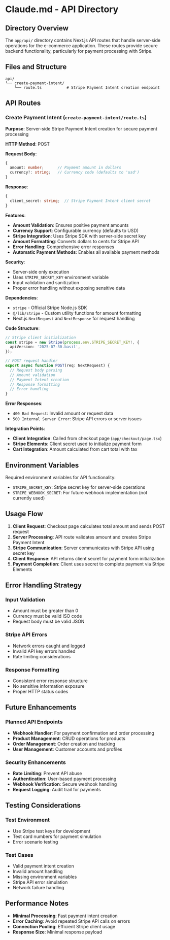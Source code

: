 # Claude.md - API Directory

## Directory Overview

The `app/api/` directory contains Next.js API routes that handle server-side operations for the e-commerce application. These routes provide secure backend functionality, particularly for payment processing with Stripe.

## Files and Structure

```
api/
└── create-payment-intent/
    └── route.ts           # Stripe Payment Intent creation endpoint
```

## API Routes

### Create Payment Intent (`create-payment-intent/route.ts`)

**Purpose**: Server-side Stripe Payment Intent creation for secure payment processing

**HTTP Method**: POST

**Request Body**:
```typescript
{
  amount: number;      // Payment amount in dollars
  currency?: string;   // Currency code (defaults to 'usd')
}
```

**Response**:
```typescript
{
  client_secret: string;  // Stripe Payment Intent client secret
}
```

**Features**:
- **Amount Validation**: Ensures positive payment amounts
- **Currency Support**: Configurable currency (defaults to USD)
- **Stripe Integration**: Uses Stripe SDK with server-side secret key
- **Amount Formatting**: Converts dollars to cents for Stripe API
- **Error Handling**: Comprehensive error responses
- **Automatic Payment Methods**: Enables all available payment methods

**Security**:
- Server-side only execution
- Uses `STRIPE_SECRET_KEY` environment variable
- Input validation and sanitization
- Proper error handling without exposing sensitive data

**Dependencies**:
- `stripe` - Official Stripe Node.js SDK
- `@/lib/stripe` - Custom utility functions for amount formatting
- Next.js `NextRequest` and `NextResponse` for request handling

**Code Structure**:
```typescript
// Stripe client initialization
const stripe = new Stripe(process.env.STRIPE_SECRET_KEY!, {
  apiVersion: '2025-07-30.basil',
});

// POST request handler
export async function POST(req: NextRequest) {
  // Request body parsing
  // Amount validation
  // Payment Intent creation
  // Response formatting
  // Error handling
}
```

**Error Responses**:
- `400 Bad Request`: Invalid amount or request data
- `500 Internal Server Error`: Stripe API errors or server issues

**Integration Points**:
- **Client Integration**: Called from checkout page (`app/checkout/page.tsx`)
- **Stripe Elements**: Client secret used to initialize payment form
- **Cart Integration**: Amount calculated from cart total with tax

## Environment Variables

Required environment variables for API functionality:

- `STRIPE_SECRET_KEY`: Stripe secret key for server-side operations
- `STRIPE_WEBHOOK_SECRET`: For future webhook implementation (not currently used)

## Usage Flow

1. **Client Request**: Checkout page calculates total amount and sends POST request
2. **Server Processing**: API route validates amount and creates Stripe Payment Intent
3. **Stripe Communication**: Server communicates with Stripe API using secret key
4. **Client Response**: API returns client secret for payment form initialization
5. **Payment Completion**: Client uses secret to complete payment via Stripe Elements

## Error Handling Strategy

### Input Validation
- Amount must be greater than 0
- Currency must be valid ISO code
- Request body must be valid JSON

### Stripe API Errors
- Network errors caught and logged
- Invalid API key errors handled
- Rate limiting considerations

### Response Formatting
- Consistent error response structure
- No sensitive information exposure
- Proper HTTP status codes

## Future Enhancements

### Planned API Endpoints
- **Webhook Handler**: For payment confirmation and order processing
- **Product Management**: CRUD operations for products
- **Order Management**: Order creation and tracking
- **User Management**: Customer accounts and profiles

### Security Enhancements
- **Rate Limiting**: Prevent API abuse
- **Authentication**: User-based payment processing
- **Webhook Verification**: Secure webhook handling
- **Request Logging**: Audit trail for payments

## Testing Considerations

### Test Environment
- Use Stripe test keys for development
- Test card numbers for payment simulation
- Error scenario testing

### Test Cases
- Valid payment intent creation
- Invalid amount handling
- Missing environment variables
- Stripe API error simulation
- Network failure handling

## Performance Notes

- **Minimal Processing**: Fast payment intent creation
- **Error Caching**: Avoid repeated Stripe API calls on errors
- **Connection Pooling**: Efficient Stripe client usage
- **Response Size**: Minimal response payload